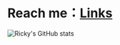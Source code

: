 # Reach me：[Links](https://linktr.ee/5j_54d93)

![Ricky's GitHub stats](https://github-readme-stats.vercel.app/api?username=5j54d93&show_icons=true&theme=radical)
